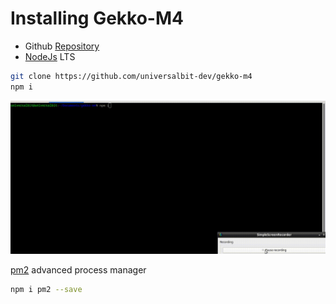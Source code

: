 # Installing Gekko-M4
* Github [Repository](https://github.com/universalbit-dev/gekko-m4/)
* [NodeJs](https://nodejs.org/en/download) LTS

```bash
git clone https://github.com/universalbit-dev/gekko-m4
npm i
```
<img src="https://github.com/universalbit-dev/gekko-m4/blob/master/images/gif/gekko-m4-nodejs-installation.gif" width="auto"></img>


[pm2](https://pm2.io/docs/runtime/guide/process-management/) advanced process manager
```bash
npm i pm2 --save
```
